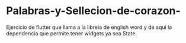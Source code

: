 # Palabras-y-Sellecion-de-corazon-
Ejercicio de flutter que llama a la libreia de english word y de aqui la dependencia que permite tener widgets ya sea State 
